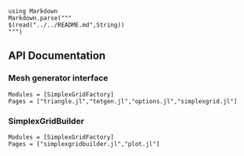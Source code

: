 ````@eval
using Markdown
Markdown.parse("""
$(read("../../README.md",String))
""")
````
## API Documentation

### Mesh generator interface

```@autodocs
Modules = [SimplexGridFactory]
Pages = ["triangle.jl","tetgen.jl","options.jl","simplexgrid.jl"]
```

### SimplexGridBuilder

```@autodocs
Modules = [SimplexGridFactory]
Pages = ["simplexgridbuilder.jl","plot.jl"]
```
